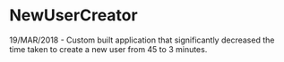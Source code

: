 # NewUserCreator
 19/MAR/2018 - Custom built application that significantly decreased the time taken to create a new user from 45 to 3 minutes.

